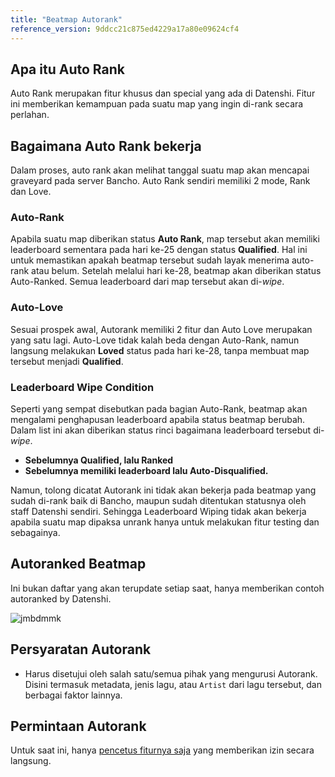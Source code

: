 ```yaml
---
title: "Beatmap Autorank"
reference_version: 9ddcc21c875ed4229a17a80e09624cf4
---
```


## Apa itu Auto Rank

Auto Rank merupakan fitur khusus dan special yang ada di Datenshi.
Fitur ini memberikan kemampuan pada suatu map yang ingin di-rank secara perlahan.

## Bagaimana Auto Rank bekerja

Dalam proses, auto rank akan melihat tanggal suatu map akan mencapai graveyard pada server Bancho.
Auto Rank sendiri memiliki 2 mode, Rank dan Love.

### Auto-Rank

Apabila suatu map diberikan status **Auto Rank**, map tersebut akan memiliki leaderboard sementara pada hari ke-25 dengan status **Qualified**.
Hal ini untuk memastikan apakah beatmap tersebut sudah layak menerima auto-rank atau belum.
Setelah melalui hari ke-28, beatmap akan diberikan status Auto-Ranked. Semua leaderboard dari map tersebut akan di-*wipe*.

### Auto-Love

Sesuai prospek awal, Autorank memiliki 2 fitur dan Auto Love merupakan yang satu lagi.
Auto-Love tidak kalah beda dengan Auto-Rank, namun langsung melakukan **Loved** status pada hari ke-28, tanpa membuat map tersebut menjadi **Qualified**.

### Leaderboard Wipe Condition

Seperti yang sempat disebutkan pada bagian Auto-Rank, beatmap akan mengalami penghapusan leaderboard apabila status beatmap berubah.
Dalam list ini akan diberikan status rinci bagaimana leaderboard tersebut di-*wipe*.

- **Sebelumnya Qualified, lalu Ranked**
- **Sebelumnya __memiliki leaderboard__ lalu Auto-Disqualified.**

Namun, tolong dicatat Autorank ini tidak akan bekerja pada beatmap yang sudah di-rank baik di Bancho, maupun sudah ditentukan statusnya oleh staff Datenshi sendiri.
Sehingga Leaderboard Wiping tidak akan bekerja apabila suatu map dipaksa unrank hanya untuk melakukan fitur testing dan sebagainya.

## Autoranked Beatmap
Ini bukan daftar yang akan terupdate setiap saat, hanya memberikan contoh autoranked by Datenshi.

![jmbdmmk](https://cdn.discordapp.com/attachments/265909019976138754/801451589226594354/unknown.png)

## Persyaratan Autorank

- Harus disetujui oleh salah satu/semua pihak yang mengurusi Autorank. Disini termasuk metadata, jenis lagu, atau `Artist` dari lagu tersebut, dan berbagai faktor lainnya.

## Permintaan Autorank

Untuk saat ini, hanya [pencetus fiturnya saja](https://osu.datenshi.pw/u/3) yang memberikan izin secara langsung.
